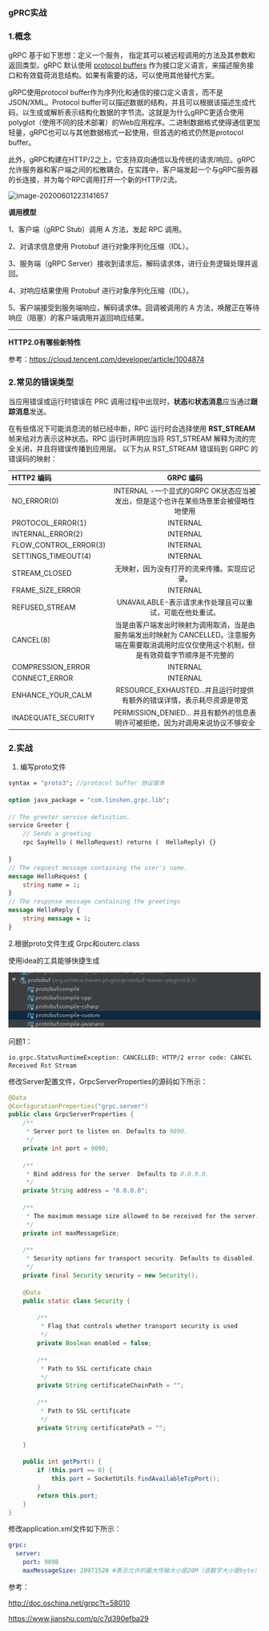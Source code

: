 ### gPRC实战

### 1.概念

gRPC 基于如下思想：定义一个服务， 指定其可以被远程调用的方法及其参数和返回类型。gRPC 默认使用 [protocol buffers](https://developers.google.com/protocol-buffers/) 作为接口定义语言，来描述服务接口和有效载荷消息结构。如果有需要的话，可以使用其他替代方案。

gRPC使用protocol buffer作为序列化和通信的接口定义语言，而不是JSON/XML。Protocol buffer可以描述数据的结构，并且可以根据该描述生成代码，以生成或解析表示结构化数据的字节流。这就是为什么gRPC更适合使用polyglot（使用不同的技术部署）的Web应用程序。二进制数据格式使得通信更加轻量，gRPC也可以与其他数据格式一起使用，但首选的格式仍然是protocol buffer。

此外，gRPC构建在HTTP/2之上，它支持双向通信以及传统的请求/响应。gRPC允许服务器和客户端之间的松散耦合。在实践中，客户端发起一个与gRPC服务器的长连接，并为每个RPC调用打开一个新的HTTP/2流。

![image-20200601223141657](C:\Users\19349\AppData\Roaming\Typora\typora-user-images\image-20200601223141657.png)

**调用模型**

1、客户端（gRPC Stub）调用 A 方法，发起 RPC 调用。

2、对请求信息使用 Protobuf 进行对象序列化压缩（IDL）。

3、服务端（gRPC Server）接收到请求后，解码请求体，进行业务逻辑处理并返回。

4、对响应结果使用 Protobuf 进行对象序列化压缩（IDL）。

5、客户端接受到服务端响应，解码请求体。回调被调用的 A 方法，唤醒正在等待响应（阻塞）的客户端调用并返回响应结果。

------

**HTTP2.0有哪些新特性**

 参考：https://cloud.tencent.com/developer/article/1004874



### 2.常见的错误类型

当应用错误或运行时错误在 PRC 调用过程中出现时，**状态**和**状态消息**应当通过**跟踪消息**发送。

在有些情况下可能消息流的帧已经中断，RPC 运行时会选择使用 **RST_STREAM** 帧来给对方表示这种状态。RPC 运行时声明应当将 RST_STREAM 解释为流的完全关闭，并且将错误传播到应用层。 以下为从 RST_STREAM 错误码到 GRPC 的错误码的映射：

| HTTP2 编码            |                          GRPC 编码                           |
| :-------------------- | :----------------------------------------------------------: |
| NO_ERROR(0)           | INTERNAL -一个显式的GRPC OK状态应当被发出，但是这个也许在某些场景里会被侵略性地使用 |
| PROTOCOL_ERROR(1)     |                           INTERNAL                           |
| INTERNAL_ERROR(2)     |                           INTERNAL                           |
| FLOW_CONTROL_ERROR(3) |                           INTERNAL                           |
| SETTINGS_TIMEOUT(4)   |                           INTERNAL                           |
| STREAM_CLOSED         |         无映射，因为没有打开的流来传播。实现应记录。         |
| FRAME_SIZE_ERROR      |                           INTERNAL                           |
| REFUSED_STREAM        |   UNAVAILABLE-表示请求未作处理且可以重试，可能在他处重试。   |
| CANCEL(8)             | 当是由客户端发出时映射为调用取消，当是由服务端发出时映射为 CANCELLED。注意服务端在需要取消调用时应仅仅使用这个机制，但是有效荷载字节顺序是不完整的 |
| COMPRESSION_ERROR     |                           INTERNAL                           |
| CONNECT_ERROR         |                           INTERNAL                           |
| ENHANCE_YOUR_CALM     | RESOURCE_EXHAUSTED...并且运行时提供有额外的错误详情，表示耗尽资源是带宽 |
| INADEQUATE_SECURITY   | PERMISSION_DENIED... 并且有额外的信息表明许可被拒绝，因为对调用来说协议不够安全 |

### 2.实战

1.  编写proto文件

   ```protobuf
   syntax = "proto3"; //protocol buffer 协议版本
   
   option java_package = "com.linshen.grpc.lib";
   
   // The greeter service definition.
   service Greeter {
       // Sends a greeting
       rpc SayHello ( HelloRequest) returns (  HelloReply) {}
   
   }
   // The request message containing the user's name.
   message HelloRequest {
       string name = 1;
   }
   // The response message containing the greetings
   message HelloReply {
       string message = 1;
   }
   ```

2.根据proto文件生成 Grpc和outerc.class

使用idea的工具能够快捷生成

![image-20200525155301601](https://github.com/rainluacgq/java/blob/master/RPC框架/pic/image-20200525155301601.png)



问题1：

```
io.grpc.StatusRuntimeException: CANCELLED: HTTP/2 error code: CANCEL
Received Rst Stream
```

修改Server配置文件，GrpcServerProperties的源码如下所示：

```java
@Data
@ConfigurationProperties("grpc.server")
public class GrpcServerProperties {
    /**
     * Server port to listen on. Defaults to 9090.
     */
    private int port = 9090;

    /**
     * Bind address for the server. Defaults to 0.0.0.0.
     */
    private String address = "0.0.0.0";
    
    /**
     * The maximum message size allowed to be received for the server.
     */
    private int maxMessageSize;

    /**
     * Security options for transport security. Defaults to disabled. 
     */
    private final Security security = new Security();

    @Data
    public static class Security {

        /**
         * Flag that controls whether transport security is used
         */
        private Boolean enabled = false;

        /**
         * Path to SSL certificate chain
         */
        private String certificateChainPath = "";

        /**
         * Path to SSL certificate
         */
        private String certificatePath = "";

    }

    public int getPort() {
        if (this.port == 0) {
            this.port = SocketUtils.findAvailableTcpPort();
        }
        return this.port;
    }
}
```

修改application.xml文件如下所示：

```yaml
grpc:
  server:
    port: 9898
    maxMessageSize: 20971520 #表示允许的最大传输大小是20M（该数字大小是byte）
```



参考：

http://doc.oschina.net/grpc?t=58010

https://www.jianshu.com/p/c7d390efba29



